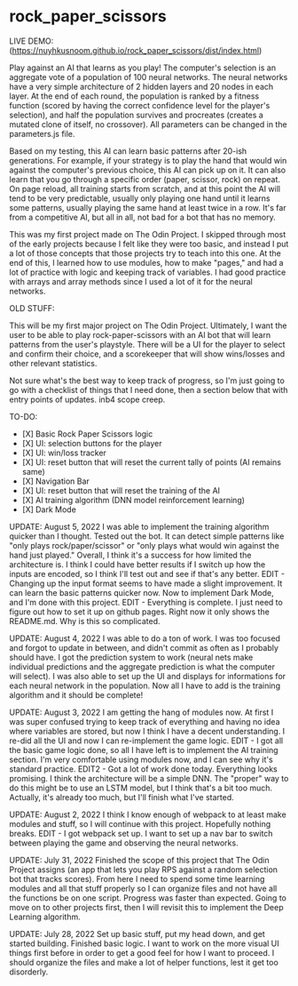 # rock_paper_scissors

LIVE DEMO: (https://nuyhkusnoom.github.io/rock_paper_scissors/dist/index.html)

Play against an AI that learns as you play! The computer's selection is an aggregate vote of a population of 100 neural networks. The neural networks have a very simple architecture of 2 hidden layers and 20 nodes in each layer. At the end of each round, the population is ranked by a fitness function (scored by having the correct confidence level for the player's selection), and half the population survives and procreates (creates a mutated clone of itself, no crossover). All parameters can be changed in the parameters.js file.

Based on my testing, this AI can learn basic patterns after 20-ish generations. For example, if your strategy is to play the hand that would win against the computer's previous choice, this AI can pick up on it. It can also learn that you go through a specific order (paper, scissor, rock) on repeat. On page reload, all training starts from scratch, and at this point the AI will tend to be very predictable, usually only playing one hand until it learns some patterns, usually playing the same hand at least twice in a row. It's far from a competitive AI, but all in all, not bad for a bot that has no memory.

This was my first project made on The Odin Project. I skipped through most of the early projects because I felt like they were too basic, and instead I put a lot of those concepts that those projects try to teach into this one. At the end of this, I learned how to use modules, how to make "pages," and had a lot of practice with logic and keeping track of variables. I had good practice with arrays and array methods since I used a lot of it for the neural networks.

OLD STUFF:

This will be my first major project on The Odin Project. Ultimately, I want the user to be able to play rock-paper-scissors with an AI bot that will learn patterns from the user's playstyle. There will be a UI for the player to select and confirm their choice, and a scorekeeper that will show wins/losses and other relevant statistics.

Not sure what's the best way to keep track of progress, so I'm just going to go with a checklist of things that I need done, then a section below that with entry points of updates. inb4 scope creep.

TO-DO:

<ul>
<li> [X] Basic Rock Paper Scissors logic </li>
<li> [X] UI: selection buttons for the player </li>
<li> [X] UI: win/loss tracker </li>
<li> [X] UI: reset button that will reset the current tally of points (AI remains same) </li>
<li> [X] Navigation Bar </li>
<li> [X] UI: reset button that will reset the training of the AI </li>
<li> [X] AI training algorithm (DNN model reinforcement learning) </li>
<li> [X] Dark Mode </li>
</ul>

UPDATE: August 5, 2022
I was able to implement the training algorithm quicker than I thought. Tested out the bot. It can detect simple patterns like "only plays rock/paper/scissor" or "only plays what would win against the hand just played." Overall, I think it's a success for how limited the architecture is. I think I could have better results if I switch up how the inputs are encoded, so I think I'll test out and see if that's any better. EDIT - Changing up the input format seems to have made a slight improvement. It can learn the basic patterns quicker now. Now to implement Dark Mode, and I'm done with this project. EDIT - Everything is complete. I just need to figure out how to set it up on github pages. Right now it only shows the README.md. Why is this so complicated.

UPDATE: August 4, 2022
I was able to do a ton of work. I was too focused and forgot to update in between, and didn't commit as often as I probably should have. I got the prediction system to work (neural nets make individual predictions and the aggregate prediction is what the computer will select). I was also able to set up the UI and displays for informations for each neural network in the population. Now all I have to add is the training algorithm and it should be complete!

UPDATE: August 3, 2022
I am getting the hang of modules now. At first I was super confused trying to keep track of everything and having no idea where variables are stored, but now I think I have a decent understanding. I re-did all the UI and now I can re-implement the game logic. EDIT - I got all the basic game logic done, so all I have left is to implement the AI training section. I'm very comfortable using modules now, and I can see why it's standard practice. EDIT2 - Got a lot of work done today. Everything looks promising. I think the architecture will be a simple DNN. The "proper" way to do this might be to use an LSTM model, but I think that's a bit too much. Actually, it's already too much, but I'll finish what I've started.

UPDATE: August 2, 2022
I think I know enough of webpack to at least make modules and stuff, so I will continue with this project. Hopefully nothing breaks.
EDIT - I got webpack set up. I want to set up a nav bar to switch between playing the game and observing the neural networks.

UPDATE: July 31, 2022
Finished the scope of this project that The Odin Project assigns (an app that lets you play RPS against a random selection bot that tracks scores). From here I need to spend some time learning modules and all that stuff properly so I can organize files and not have all the functions be on one script. Progress was faster than expected. Going to move on to other projects first, then I will revisit this to implement the Deep Learning algorithm.

UPDATE: July 28, 2022
Set up basic stuff, put my head down, and get started building.
Finished basic logic. I want to work on the more visual UI things first before in order to get a good feel for how I want to proceed.
I should organize the files and make a lot of helper functions, lest it get too disorderly.